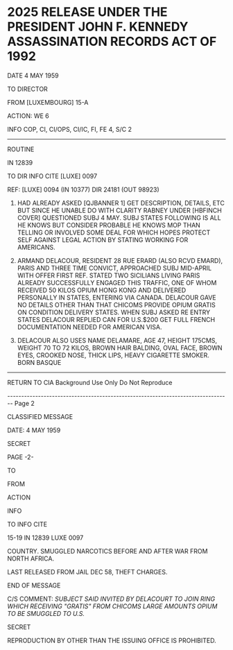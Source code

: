 # 2025 RELEASE UNDER THE PRESIDENT JOHN F. KENNEDY ASSASSINATION RECORDS ACT OF 1992

DATE 4 MAY 1959

TO DIRECTOR

FROM [LUXEMBOURG] 15-A

ACTION: WE 6

INFO COP, CI, CI/OPS, CI/IC, FI, FE 4, S/C 2

---

ROUTINE

IN 12839

TO DIR
INFO
CITE [LUXE] 0097

REF: [LUXE] 0094 (IN 10377) DIR 24181 (OUT 98923)

1. HAD ALREADY ASKED [QJBANNER 1] GET DESCRIPTION, DETAILS, ETC BUT SINCE HE UNABLE DO WITH CLARITY RABNEY UNDER [HBFINCH COVER] QUESTIONED SUBJ 4 MAY. SUBJ STATES FOLLOWING IS ALL HE KNOWS BUT CONSIDER PROBABLE HE KNOWS MOP THAN TELLING OR INVOLVED SOME DEAL FOR WHICH HOPES PROTECT SELF AGAINST LEGAL ACTION BY STATING WORKING FOR AMERICANS.

2. ARMAND DELACOUR, RESIDENT 28 RUE ERARD (ALSO RCVD EMARD), PARIS AND THREE TIME CONVICT, APPROACHED SUBJ MID-APRIL WITH OFFER FIRST REF. STATED TWO SICILIANS LIVING PARIS ALREADY SUCCESSFULLY ENGAGED THIS TRAFFIC, ONE OF WHOM RECEIVED 50 KILOS OPIUM HONG KONG AND DELIVERED PERSONALLY IN STATES, ENTERING VIA CANADA. DELACOUR GAVE NO DETAILS OTHER THAN THAT CHICOMS PROVIDE OPIUM GRATIS ON CONDITION DELIVERY STATES. WHEN SUBJ ASKED RE ENTRY STATES DELACOUR REPLIED CAN FOR U.S.$200 GET FULL FRENCH DOCUMENTATION NEEDED FOR AMERICAN VISA.

3. DELACOUR ALSO USES NAME DELAMARE, AGE 47, HEIGHT 175CMS, WEIGHT 70 TO 72 KILOS, BROWN HAIR BALDING, OVAL FACE, BROWN EYES, CROOKED NOSE, THICK LIPS, HEAVY CIGARETTE SMOKER. BORN BASQUE

---

RETURN TO CIA
Background Use Only
Do Not Reproduce


-------------------------------------------------------------------------------- Page 2

CLASSIFIED MESSAGE

DATE: 4 MAY 1959

SECRET

PAGE -2-

TO

FROM

ACTION

INFO

TO INFO CITE

15-19 IN 12839 LUXE 0097

COUNTRY. SMUGGLED NARCOTICS BEFORE AND AFTER WAR FROM NORTH AFRICA.

LAST RELEASED FROM JAIL DEC 58, THEFT CHARGES.

END OF MESSAGE

C/S COMMENT: *SUBJECT SAID INVITED BY DELACOURT TO JOIN RING WHICH RECEIVING "GRATIS" FROM CHICOMS LARGE AMOUNTS OPIUM TO BE SMUGGLED TO U.S.*

SECRET

REPRODUCTION BY OTHER THAN THE ISSUING OFFICE IS PROHIBITED.
